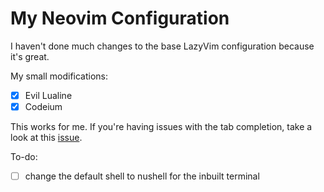 # My Neovim Configuration

I haven't done much changes to the base LazyVim configuration because it's great.

My small modifications:

- [x] Evil Lualine
- [x] Codeium

This works for me. If you're having issues with the tab completion, take a look at this [issue](https://github.com/Exafunction/codeium.vim/issues/11).

To-do:
- [ ] change the default shell to nushell for the inbuilt terminal


